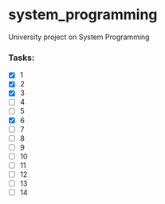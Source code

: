# system_programming
University project on System Programming
### Tasks:
- [x] 1
- [x] 2
- [x] 3
- [ ] 4
- [ ] 5
- [x] 6
- [ ] 7
- [ ] 8
- [ ] 9
- [ ] 10
- [ ] 11
- [ ] 12
- [ ] 13
- [ ] 14
